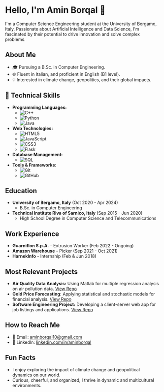 # Hello, I'm Amin Borqal 👋

I'm a Computer Science Engineering student at the University of Bergamo, Italy. Passionate about Artificial Intelligence and Data Science, I'm fascinated by their potential to drive innovation and solve complex problems.

## About Me
- 🎓 Pursuing a B.Sc. in Computer Engineering.
- 🌐 Fluent in Italian, and proficient in English (B1 level).
- 💡 Interested in climate change, geopolitics, and their global impacts.

## 🚀 Technical Skills
- **Programming Languages:** 
  - ![C++](https://img.shields.io/badge/-C++-00599C?style=flat-square&logo=cplusplus&logoColor=white)
  - ![Python](https://img.shields.io/badge/-Python-3776AB?style=flat-square&logo=python&logoColor=white)
  - ![Java](https://img.shields.io/badge/-Java-007396?style=flat-square&logo=java&logoColor=white)
- **Web Technologies:** 
  - ![HTML5](https://img.shields.io/badge/-HTML5-E34F26?style=flat-square&logo=html5&logoColor=white)
  - ![JavaScript](https://img.shields.io/badge/-JavaScript-F7DF1E?style=flat-square&logo=javascript&logoColor=black)
  - ![CSS3](https://img.shields.io/badge/-CSS3-1572B6?style=flat-square&logo=css3&logoColor=white)
  - ![Flask](https://img.shields.io/badge/-Flask-000000?style=flat-square&logo=flask&logoColor=white)
- **Database Management:**
  - ![SQL](https://img.shields.io/badge/-SQL-4479A1?style=flat-square&logo=mysql&logoColor=white)
- **Tools & Frameworks:** 
  - ![Git](https://img.shields.io/badge/-Git-F05032?style=flat-square&logo=git&logoColor=white)
  - ![GitHub](https://img.shields.io/badge/-GitHub-181717?style=flat-square&logo=github&logoColor=white)
  <!-- Aggiungi qui altri strumenti e framework che usi -->

## Education
- **University of Bergamo, Italy** (Oct 2020 - Apr 2024)
  - B.Sc. in Computer Engineering
- **Technical Institute Riva of Sarnico, Italy** (Sep 2015 - Jun 2020)
  - High School Degree in Computer Science and Telecommunications

## Work Experience
- **Guarniflon S.p.A.** - Extrusion Worker (Feb 2022 - Ongoing)
- **Amazon Warehouse** - Picker (Sep 2021 - Oct 2021)
- **HarnekInfo** - Internship (Feb & Jun 2018)

## Most Relevant Projects
- **Air Quality Data Analysis:** Using Matlab for multiple regression analysis on air pollution data. [View Repo](#)
- **Gold Price Forecasting:** Applying statistical and stochastic models for financial analysis. [View Repo](#)
- **Software Engineering Project:** Developing a client-server web app for job listings and applications. [View Repo](#)

## How to Reach Me
- 📧 Email: aminborqal10@gmail.com
- 🔗 LinkedIn: [linkedin.com/in/aminborqal](https://linkedin.com/in/aminborqal)

## Fun Facts
- I enjoy exploring the impact of climate change and geopolitical dynamics on our world.
- Curious, cheerful, and organized, I thrive in dynamic and multicultural environments.

<!--  ![Amin's GitHub stats](https://github-readme-stats.vercel.app/api?username=aminb00&theme=onedark&show_icons=true) -->




